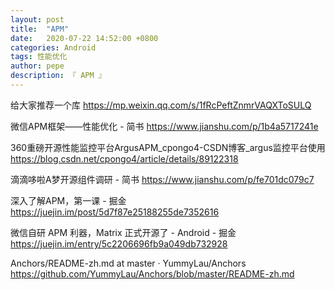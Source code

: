 ```yaml
---
layout: post
title:  "APM"
date:   2020-07-22 14:52:00 +0800
categories: Android
tags: 性能优化
author: pepe
description: 『 APM 』
---
```


给大家推荐一个库
https://mp.weixin.qq.com/s/1fRcPeftZnmrVAQXToSULQ

微信APM框架——性能优化 - 简书
https://www.jianshu.com/p/1b4a5717241e

360重磅开源性能监控平台ArgusAPM_cpongo4-CSDN博客_argus监控平台使用
https://blog.csdn.net/cpongo4/article/details/89122318

滴滴哆啦A梦开源组件调研 - 简书
https://www.jianshu.com/p/fe701dc079c7

深入了解APM，第一课 - 掘金
https://juejin.im/post/5d7f87e25188255de7352616

微信自研 APM 利器，Matrix 正式开源了 - Android - 掘金
https://juejin.im/entry/5c2206696fb9a049db732928

Anchors/README-zh.md at master · YummyLau/Anchors
https://github.com/YummyLau/Anchors/blob/master/README-zh.md






















